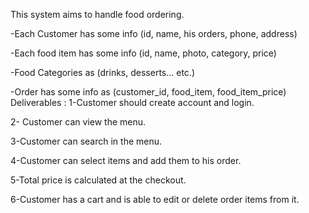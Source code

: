 This system aims to handle food ordering.

-Each Customer has some info (id, name, his orders, phone,
address)

-Each food item has some info (id, name, photo, category,
price)

-Food Categories as (drinks, desserts... etc.)

-Order has some info as (customer_id, food_item,
food_item_price)
Deliverables : 
1-Customer should create account and login.


2- Customer can view the menu.

3-Customer can search in the menu.

4-Customer can select items and add them to his order.

5-Total price is calculated at the checkout.

6-Customer has a cart and is able to edit or delete order items
from it.
